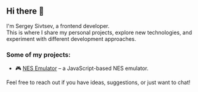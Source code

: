 ## Hi there 👋

I'm Sergey Sivtsev, a frontend developer.  
This is where I share my personal projects, explore new technologies, and experiment with different development approaches.  

### Some of my projects:  
- 🎮 [NES Emulator](https://github.com/sergykt/my-nes-emulator) – a JavaScript-based NES emulator.  

Feel free to reach out if you have ideas, suggestions, or just want to chat! 
